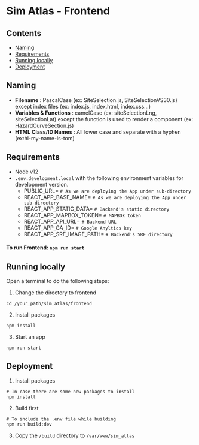 # Sim Atlas - Frontend

## Contents

- [Naming](#naming)
- [Requirements](#requirements)
- [Running locally](#running-locally)
- [Deployment](#deployment)

## Naming

- **Filename** : PascalCase (ex: SiteSelection.js, SiteSelectionVS30.js) except index files (ex: index.js, index.html, index.css...)
- **Variables & Functions** : camelCase (ex: siteSelectionLng, siteSelectionLat) except the function is used to render a component (ex: HazardCurveSection.js)
- **HTML Class/ID Names** : All lower case and separate with a hyphen (ex:hi-my-name-is-tom)

## Requirements

- Node v12
- `.env.development.local` with the following environment variables for development version.
  - PUBLIC_URL= `# As we are deploying the App under sub-directory`
  - REACT_APP_BASE_NAME= `# As we are deploying the App under sub-directory`
  - REACT_APP_STATIC_DATA= `# Backend's static directory`
  - REACT_APP_MAPBOX_TOKEN= `# MAPBOX token`
  - REACT_APP_API_URL= `# Backend URL`
  - REACT_APP_GA_ID= `# Google Anyltics key`
  - REACT_APP_SRF_IMAGE_PATH= `# Backend's SRF directory`

#### To run Frontend: `npm run start`

## Running locally

Open a terminal to do the following steps:

1. Change the directory to frontend

```shell
cd /your_path/sim_atlas/frontend
```

2. Install packages

```shell
npm install
```

3. Start an app

```shell
npm run start
```

## Deployment

1. Install packages
```shell
# In case there are some new packages to install
npm install
```

2. Build first
```shell
# To include the .env file while building
npm run build:dev
```

3. Copy the `/build` directory to `/var/www/sim_atlas`